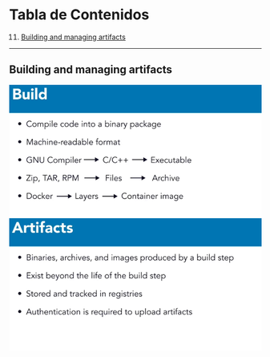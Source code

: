 # Tabla de Contenidos

11. [Building and managing artifacts](#building-and-managing-artifacts)

---

## Building and managing artifacts
![Imagen de GitHub](https://github.com/ariegd/automate/blob/04_03/src/img/Captura%20desde%202025-08-21%2020-06-10.png)
![Imagen de GitHub](https://github.com/ariegd/automate/blob/04_03/src/img/Captura%20desde%202025-08-21%2020-06-47.png)
